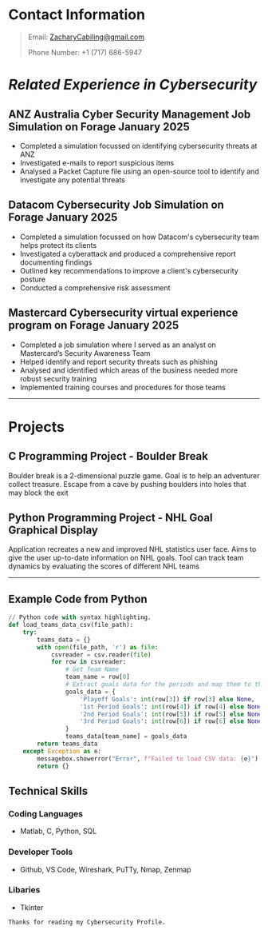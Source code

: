 # Contact Information
> Email: ZacharyCabiling@gmail.com
>
> Phone Number: +1 (717) 686-5947

# **_Related Experience in Cybersecurity_**

## ANZ Australia Cyber Security Management Job Simulation on Forage January 2025

* Completed a simulation focussed on identifying cybersecurity threats at ANZ
* Investigated e-mails to report suspicious items
* Analysed a Packet Capture file using an open-source tool to identify and investigate any potential threats


## Datacom Cybersecurity Job Simulation on Forage January 2025

* Completed a simulation focussed on how Datacom's cybersecurity team helps protect its clients
* Investigated a cyberattack and produced a comprehensive report documenting findings
* Outlined key recommendations to improve a client's cybersecurity posture
* Conducted a comprehensive risk assessment


## Mastercard Cybersecurity virtual experience program on Forage January 2025

* Completed a job simulation where I served as an analyst on Mastercard’s Security Awareness Team
* Helped identify and report security threats such as phishing
* Analysed and identified which areas of the business needed more robust security training
* Implemented training courses and procedures for those teams


* * * 

# Projects
## C Programming Project - Boulder Break

Boulder break is a 2-dimensional puzzle game. Goal is to help an adventurer collect treasure. Escape from a cave by pushing boulders into holes that may block the exit


## Python Programming Project - NHL Goal Graphical Display

Application recreates a new and improved NHL statistics user face. Aims to give the user up-to-date information on NHL goals. Tool can track team dynamics by evaluating the scores of different NHL teams


* * * 
## Example Code from Python
```python
// Python code with syntax highlighting.
def load_teams_data_csv(file_path):
    try:
        teams_data = {}
        with open(file_path, 'r') as file:
            csvreader = csv.reader(file)
            for row in csvreader:
                # Get Team Name
                team_name = row[0]
                # Extract goals data for the periods and map them to the team
                goals_data = {
                    'Playoff Goals': int(row[3]) if row[3] else None,
                    '1st Period Goals': int(row[4]) if row[4] else None,
                    '2nd Period Goals': int(row[5]) if row[5] else None,
                    '3rd Period Goals': int(row[6]) if row[6] else None,
                }
                teams_data[team_name] = goals_data
        return teams_data
    except Exception as e:
        messagebox.showerror("Error", f"Failed to load CSV data: {e}")
        return {}
```

## Technical Skills
### Coding Languages
* Matlab, C, Python, SQL
  
### Developer Tools
* Github, VS Code, Wireshark, PuTTy, Nmap, Zenmap

### Libaries
* Tkinter
  
```
Thanks for reading my Cybersecurity Profile.
```
